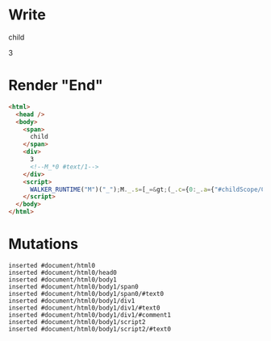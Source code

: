 # Write
  <span>child</span><div>3<!--M_*0 #text/1--></div><script>WALKER_RUNTIME("M")("_");M._.s=[_=>(_.c={0:_.a={"#childScope/0":_.b={x:1,y:2}},1:_.b},_.b["/"]=_._["packages/translator-tags/src/__tests__/fixtures/custom-tag-var-multiple/template.marko_0_data"](_.a),_.c)];M._.d=1</script>


# Render "End"
```html
<html>
  <head />
  <body>
    <span>
      child
    </span>
    <div>
      3
      <!--M_*0 #text/1-->
    </div>
    <script>
      WALKER_RUNTIME("M")("_");M._.s=[_=&gt;(_.c={0:_.a={"#childScope/0":_.b={x:1,y:2}},1:_.b},_.b["/"]=_._["packages/translator-tags/src/__tests__/fixtures/custom-tag-var-multiple/template.marko_0_data"](_.a),_.c)];M._.d=1
    </script>
  </body>
</html>
```

# Mutations
```
inserted #document/html0
inserted #document/html0/head0
inserted #document/html0/body1
inserted #document/html0/body1/span0
inserted #document/html0/body1/span0/#text0
inserted #document/html0/body1/div1
inserted #document/html0/body1/div1/#text0
inserted #document/html0/body1/div1/#comment1
inserted #document/html0/body1/script2
inserted #document/html0/body1/script2/#text0
```
